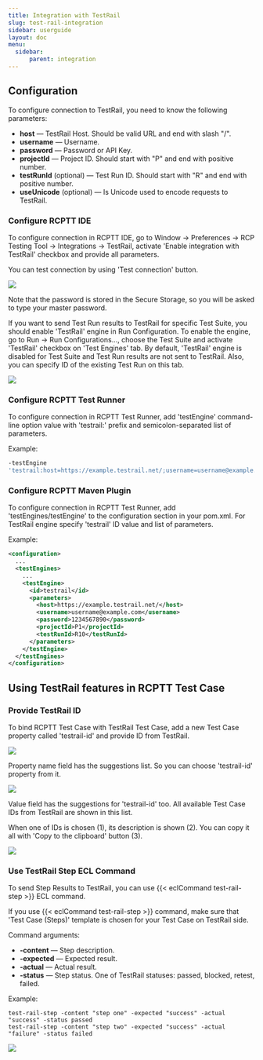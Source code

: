 ```yaml
---
title: Integration with TestRail
slug: test-rail-integration
sidebar: userguide
layout: doc
menu:
  sidebar:
      parent: integration
---
```


## Configuration

To configure connection to TestRail, you need to know the following parameters:

- **host** — TestRail Host. Should be valid URL and end with slash "/".
- **username** — Username.
- **password** — Password or API Key.
- **projectId** — Project ID. Should start with "P" and end with positive number.
- **testRunId** (optional) — Test Run ID. Should start with "R" and end with positive number.
- **useUnicode** (optional) — Is Unicode used to encode requests to TestRail.

### Configure RCPTT IDE

To configure connection in RCPTT IDE, go to Window -> Preferences -> RCP Testing Tool -> Integrations -> TestRail, activate 'Enable integration with TestRail' checkbox and provide all parameters.

You can test connection by using 'Test connection' button.

![](test-rail-1.png)

Note that the password is stored in the Secure Storage, so you will be asked to type your master password.


If you want to send Test Run results to TestRail for specific Test Suite, you should enable 'TestRail' engine in Run Configuration.
To enable the engine, go to Run -> Run Configurations..., choose the Test Suite and activate 'TestRail' checkbox on 'Test Engines' tab.
By default, 'TestRail' engine is disabled for Test Suite and Test Run results are not sent to TestRail. Also, you can specify ID of the existing Test Run on this tab.

![](test-rail-2.png)

### Configure RCPTT Test Runner

To configure connection in RCPTT Test Runner, add 'testEngine' command-line option value with 'testrail:' prefix and semicolon-separated list of parameters.


Example:

```bash
-testEngine
'testrail:host=https://example.testrail.net/;username=username@example.com;password=1234567890;projectId=P1;testRunId=R10'
```

### Configure RCPTT Maven Plugin

To configure connection in RCPTT Test Runner, add 'testEngines/testEngine' to the configuration section in your pom.xml.
For TestRail engine specify 'testrail' ID value and list of parameters.


Example:

```xml
<configuration>
  ...
  <testEngines>
    ...
    <testEngine>
      <id>testrail</id>
      <parameters>
        <host>https://example.testrail.net/</host>
        <username>username@example.com</username>
        <password>1234567890</password>
        <projectId>P1</projectId>
        <testRunId>R10</testRunId>
      </parameters>
    </testEngine>
  </testEngines>
</configuration>
```


## Using TestRail features in RCPTT Test Case

### Provide TestRail ID

To bind RCPTT Test Case with TestRail Test Case, add a new Test Case property called 'testrail-id' and provide ID from TestRail.

![](test-rail-3.png)

Property name field has the suggestions list. So you can choose 'testrail-id' property from it.

![](test-rail-4.png)

Value field has the suggestions for 'testrail-id' too. All available Test Case IDs from TestRail are shown in this list.

When one of IDs is chosen (1), its description is shown (2). You can copy it all with 'Copy to the clipboard' button (3).

![](test-rail-5.png)

### Use TestRail Step ECL Command

To send Step Results to TestRail, you can use {{< eclCommand test-rail-step >}} ECL command.

If you use {{< eclCommand test-rail-step >}} command, make sure that 'Test Case (Steps)' template is chosen for your Test Case on TestRail side.

Command arguments:
- **-content** — Step description.
- **-expected** — Expected result.
- **-actual** — Actual result.
- **-status** — Step status. One of TestRail statuses: passed, blocked, retest, failed.

Example:

```ecl
test-rail-step -content "step one" -expected "success" -actual "success" -status passed
test-rail-step -content "step two" -expected "success" -actual "failure" -status failed
```
<img src="{{site.url}}/shared/img/test-rail-6.png"></img>
